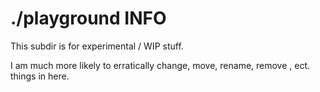 # ./playground INFO
This subdir is for experimental / WIP stuff.

I am much more likely to erratically change, move, rename, remove , ect. things in here.
